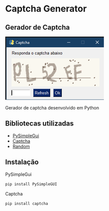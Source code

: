 # Captcha Generator
## Gerador de Captcha

![Gerador_Captcha](captcha_generator.png)

Gerador de captcha desenvolvido em Python

## Bibliotecas utilizadas

- [PySimpleGui](https://pypi.org/project/PySimpleGUI)
- [Captcha](https://pypi.org/project/captcha/)
- [Random]()

## Instalação

PySimpleGui
```sh
pip install PySimpleGUI
```
Captcha
```sh
pip install captcha
```
